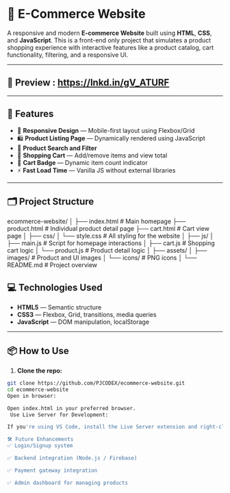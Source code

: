 # 🛒 E-Commerce Website

A responsive and modern **E-commerce Website** built using **HTML**, **CSS**, and **JavaScript**. This is a front-end only project that simulates a product shopping experience with interactive features like a product catalog, cart functionality, filtering, and a responsive UI.

---

## 📸 Preview : https://lnkd.in/gV_ATURF

---

## 🚀 Features

- 📱 **Responsive Design** — Mobile-first layout using Flexbox/Grid
- 🛍️ **Product Listing Page** — Dynamically rendered using JavaScript
- 🔎 **Product Search and Filter**
- 🛒 **Shopping Cart** — Add/remove items and view total
- 🧾 **Cart Badge** — Dynamic item count indicator
- ⚡ **Fast Load Time** — Vanilla JS without external libraries

---

## 🗂️ Project Structure

ecommerce-website/
│
├── index.html # Main homepage
├── product.html # Individual product detail page
├── cart.html # Cart view page
│
├── css/
│ └── style.css # All styling for the website
│
├── js/
│ ├── main.js # Script for homepage interactions
│ ├── cart.js # Shopping cart logic
│ └── product.js # Product detail logic
│
├── assets/
│ ├── images/ # Product and UI images
│ └── icons/ #  PNG icons
│
└── README.md # Project overview 

## 💻 Technologies Used

- **HTML5** — Semantic structure
- **CSS3** — Flexbox, Grid, transitions, media queries
- **JavaScript** — DOM manipulation, localStorage

---

## 📦 How to Use

1. **Clone the repo:**

```bash
git clone https://github.com/PJCODEX/ecommerce-website.git
cd ecommerce-website
Open in browser:

Open index.html in your preferred browser.
 Use Live Server for Development:

If you're using VS Code, install the Live Server extension and right-click index.html → Open with Live Server.

🛠️ Future Enhancements
✅ Login/Signup system

✅ Backend integration (Node.js / Firebase)

✅ Payment gateway integration

✅ Admin dashboard for managing products
